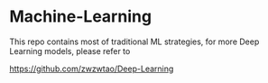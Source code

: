 # Machine-Learning

This repo contains most of traditional ML strategies, for more Deep Learning models, please refer to  

https://github.com/zwzwtao/Deep-Learning
